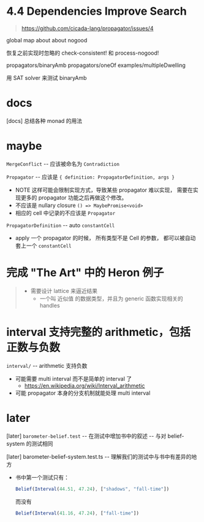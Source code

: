 # 4.4 Dependencies Improve Search

> https://github.com/cicada-lang/propagator/issues/4

global map about about nogood

恢复之前实现时忽略的 check-consistent! 和 process-nogood!

propagators/binaryAmb
propagators/oneOf
examples/multipleDwelling

用 SAT solver 来测试 binaryAmb

# docs

[docs] 总结各种 monad 的用法

# maybe

`MergeConflict` -- 应该被命名为 `Contradiction`

`Propagator` -- 应该是 `{ definition: PropagatorDefinition, args }`

- NOTE 这样可能会限制实现方式，导致某些 propagator 难以实现，
  需要在实现更多的 propagator 功能之后再做这个修改。
- 不应该是 nullary closure `() => MaybePromise<void>`
- 相应的 cell 中记录的不应该是 `Propagator`

`PropagatorDefinition` -- auto `constantCell`

- apply 一个 propagator 的时候，
  所有类型不是 Cell 的参数，
  都可以被自动套上一个 `constantCell`

# 完成 "The Art" 中的 Heron 例子

> - 需要设计 lattice 来逼近结果
>   - 一个叫 近似值 的数据类型，并且为 generic 函数实现相关的 handles

# interval 支持完整的 arithmetic，包括正数与负数

`interval/` -- arithmetic 支持负数

- 可能需要 multi interval 而不是简单的 interval 了
  - https://en.wikipedia.org/wiki/Interval_arithmetic
- 可能 propagator 本身的分支机制就能处理 multi interval

# later

[later] `barometer-belief.test` -- 在测试中增加书中的叙述 -- 与对 belief-system 的测试相同

[later] barometer-belief-system.test.ts -- 理解我们的测试中与书中有差异的地方

- 书中第一个测试只有：

  ```typescript
  Belief(Interval(44.51, 47.24), ["shadows", "fall-time"])
  ```

  而没有

  ```typescript
  Belief(Interval(41.16, 47.24), ["fall-time"])
  ```
